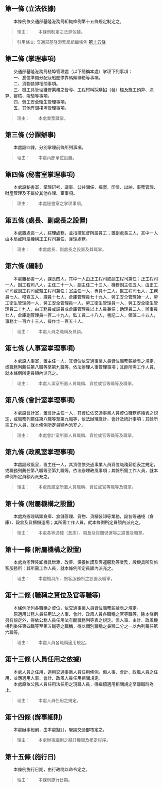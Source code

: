 第一條 (立法依據)
-----------------
　　本條例依交通部基隆港務局組織條例第十五條規定制定之。  
> 理由：　　本條例制定之法源依據。

> 引用條文: 交通部基隆港務局組織條例 [第十五條](../../交通建設/港埠/交通部基隆港務局組織條例.md#第十五條-附屬機構之設置)



第二條 (掌理事項)
-----------------
　　交通部基隆港務局棧埠管理處（以下簡稱本處）掌理下列事項：  
　　一、倉位準備分配及船舶停靠碼頭聯絡等事項。  
　　二、貨物裝卸相關事項。  
　　三、機工具管理維修業務之督導、工程材料採購招（發）標及施工預算、決算、審核、竣驗等事項。  
　　四、勞工安全衛生管理事項。  
　　五、其他有關棧埠管理事項。  
> 理由：　　本處業務職掌。



第三條 (分課辦事)
-----------------
　　本處設四課，分別掌理前條所列事項。  
> 理由：　　本處內部單位設置。



第四條 (秘書室掌理事項)
-----------------------
　　本處設秘書室，掌理研考、議事、公共關係、檔案、印信、出納、事務管理、財產管理及不屬於其他各課、室事項。  
> 理由：　　本處秘書室之掌理事項。



第五條 (處長、副處長之設置)
---------------------------
　　本處置處長一人，綜理處務，並指揮監督所屬員工；置副處長三人，其中一人由本局或附屬機構正工程司兼任，襄理處務。  
> 理由：　　本處處長、副處長之設置及其職掌。



第六條 (編制)
-------------
　　本處置秘書一人，課長四人，其中一人由正工程司或副工程司兼任；正工程司一人，副工程司八人，主任二十一人，副主任二十三人，機務副主任五人，由正工程司或副工程司或幫工程司兼任；室主任一人，專員十三人，幫工程司七人，工務員七人，稽查五人，課員十七人，倉庫管理員七十九人，勞工安全管理師一人，勞工衛生管理師一人，勞工安全管理員一人，勞工衛生管理員一人，勞工安全衛生管理員二十九人，由工務員或課員或倉庫管理員以上人員兼任；助理員二人，辦事員七人，倉庫副管理員一百二十九人，監工員二十八人，書記二人，領班二十五人，事務士一百六十三人，操作士一百五十人。  
> 理由：　　本處人員之職稱及員額。



第七條 (人事室掌理事項)
-----------------------
　　本處設人事室，置主任一人，其資位依交通事業人員資位職務薪給表之規定，或職務列薦任第八職等至第九職等，依法辦理人事管理事項；其餘所需工作人員，就本條例所定員額內派充之。  
> 理由：　　本處人事室所置人員職稱、資位或官等職等及職掌。



第八條 (會計室掌理事項)
-----------------------
　　本處設會計室，置會計主任一人，其資位依交通事業人員資位職務薪給表之規定，或職務列薦任第八職等至第九職等，依法辦理歲計、會計及統計事項；其餘所需工作人員，就本條例所定員額內派充之。  
> 理由：　　本處會計室所置人員職稱、資位或官等職等及職掌。



第九條 (政風室掌理事項)
-----------------------
　　本處設政風室，置主任一人，其資位依交通事業人員資位職務薪給表之規定，或職務列薦任第八職等至第九職等，依法辦理政風事項；其餘所需工作人員，就本條例所定員額內派充之。  
> 理由：　　本處政風室所置人員職稱、資位或官等職等及職掌。



第十條 (附屬機構之設置)
-----------------------
　　本處為辦理碼頭倉庫、倉儲管理、貨物、貨櫃裝卸等業務，設各等通棧（倉庫）、榖倉及貨櫃儲運場；其所需工作人員，就本條例所定員額內派充之。  
> 理由：　　本處各等通棧（倉庫）、榖倉及貨櫃儲運場之設置及職掌。



第十一條 (附屬機構之設置)
-------------------------
　　本處為辦理裝卸機具增添、改善、保養維護及客運服務等業務，設機具所及旅客服務所：其所需工作人員，就本條例所定員額內派充之。  
> 理由：　　本處機具所、旅客服務所之設置及職掌。



第十二條 (職稱之資位及官等職等)
-------------------------------
　　本條例所列各職稱之資位，依交通事業人員資位職務薪給表之規定。  
　　原適用公務人員任用法之人事、會計、政風人員各職稱之官等職等，除本條例另有規定外，得依公務人員任用法有關職務列等表之規定。但人事、主計、政風機構列委任第四職等至第五職等之職稱，得以個別職稱之員額二分之一以內列薦任第六職等。  
> 理由：　　本處人員各職稱適用規定。



第十三條 (人員任用之依據)
-------------------------
　　本處人員之任用，適用交通事業人員任用條例。但人事、會計、政風人員之任用，並應適用人事、會計、政風人員任用相關規定。  
　　本處原依公務人員任用法任用之現職人員，得繼續適用相關規定至離職時為止。  
> 理由：　　本處人員任用之規定。



第十四條 (辦事細則)
-------------------
　　本處辦事細則，由本處擬訂，層請交通部核定之。  
> 理由：　　本處辦事細則之擬訂機關及核定程序。



第十五條 (施行日)
-----------------
　　本條例施行日期，由行政院以命令定之。  
> 理由：　　本條例施行日期。